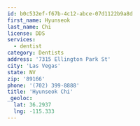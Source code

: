 ```yaml
---
id: b0c532ef-f67b-4c12-abce-07d1122b9a8d
first_name: Hyunseok
last_name: Chi
license: DDS
services:
  - dentist
category: Dentists
address: '7315 Ellington Park St'
city: 'Las Vegas'
state: NV
zip: '89166'
phone: '(702) 399-8888'
title: 'Hyunseok Chi'
_geoloc:
  lat: 36.2937
  lng: -115.333
---
```

